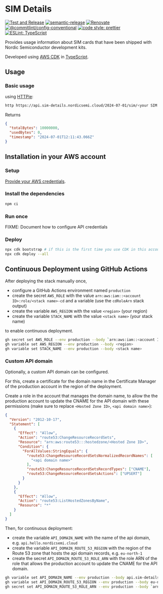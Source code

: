 # SIM Details

[![Test and Release](https://github.com/bifravst/sim-details/actions/workflows/test-and-release.yaml/badge.svg?branch=saga)](https://github.com/bifravst/sim-details/actions/workflows/test-and-release.yaml)
[![semantic-release](https://img.shields.io/badge/%20%20%F0%9F%93%A6%F0%9F%9A%80-semantic--release-e10079.svg)](https://github.com/semantic-release/semantic-release)
[![Renovate](https://img.shields.io/badge/renovate-enabled-brightgreen.svg)](https://renovatebot.com)
[![@commitlint/config-conventional](https://img.shields.io/badge/%40commitlint-config--conventional-brightgreen)](https://github.com/conventional-changelog/commitlint/tree/master/@commitlint/config-conventional)
[![code style: prettier](https://img.shields.io/badge/code_style-prettier-ff69b4.svg)](https://github.com/prettier/prettier/)
[![ESLint: TypeScript](https://img.shields.io/badge/ESLint-TypeScript-blue.svg)](https://github.com/typescript-eslint/typescript-eslint)

Provides usage information about SIM cards that have been shipped with Nordic
Semiconductor development kits.

Developed using [AWS CDK](https://aws.amazon.com/cdk) in
[TypeScript](https://www.typescriptlang.org/).

## Usage

### Basic usage

using [HTTPie](https://httpie.io/):

```bash
http https://api.sim-details.nordicsemi.cloud/2024-07-01/sim/<your SIM's ICCID>
```

Returns

```json
{
  "totalBytes": 10000000,
  "usedBytes": 0,
  "timestamp": "2024-07-01T12:11:43.066Z"
}
```

## Installation in your AWS account

### Setup

[Provide your AWS credentials](https://docs.aws.amazon.com/cli/latest/userguide/cli-chap-authentication.html).

### Install the dependencies

```bash
npm ci
```

### Run once

FIXME: Document how to configure API credentials

### Deploy

```bash
npx cdk bootstrap # if this is the first time you use CDK in this account
npx cdk deploy --all
```

## Continuous Deployment using GitHub Actions

After deploying the stack manually once,

- configure a GitHub Actions environment named `production`
- create the secret `AWS_ROLE` with the value
  `arn:aws:iam::<account ID>:role/<stack name>-cd` and a variable (use the
  `cdRoleArn` stack output)
- create the variable `AWS_REGION` with the value `<region>` (your region)
- create the variable `STACK_NAME` with the value `<stack name>` (your stack
  name)

to enable continuous deployment.

```bash
gh secret set AWS_ROLE --env production --body `arn:aws:iam::<account ID>:role/<stack name>-cd`
gh variable set AWS_REGION --env production --body <region>
gh variable set STACK_NAME --env production --body <stack name>
```

### Custom API domain

Optionally, a custom API domain can be configured.

For this, create a certificate for the domain name in the Certificate Manager of
the production account in the region of the deployment.

Create a role in the account that manages the domain name, to allow the the
production account to update the CNAME for the API domain with these permissions
(make sure to replace `<Hosted Zone ID>`, `<api domain name>`):

```json
{
  "Version": "2012-10-17",
  "Statement": [
    {
      "Effect": "Allow",
      "Action": "route53:ChangeResourceRecordSets",
      "Resource": "arn:aws:route53:::hostedzone/<Hosted Zone ID>",
      "Condition": {
        "ForAllValues:StringEquals": {
          "route53:ChangeResourceRecordSetsNormalizedRecordNames": [
            "<api domain name>"
          ],
          "route53:ChangeResourceRecordSetsRecordTypes": ["CNAME"],
          "route53:ChangeResourceRecordSetsActions": ["UPSERT"]
        }
      }
    },
    {
      "Effect": "Allow",
      "Action": "route53:ListHostedZonesByName",
      "Resource": "*"
    }
  ]
}
```

Then, for continuous deployment:

- create the variable `API_DOMAIN_NAME` with the name of the api domain, e.g.
  `api.hello.nordicsemi.cloud`
- create the variable `API_DOMAIN_ROUTE_53_REGION` with the region of the Route
  53 zone that hosts the api domain records, e.g. `eu-north-1`
- create the secret `API_DOMAIN_ROUTE_53_ROLE_ARN` with the role ARN of the role
  that allows the production account to update the CNAME for the API domain.

```bash
gh variable set API_DOMAIN_NAME --env production --body api.sim-details.nordicsemi.cloud
gh variable set API_DOMAIN_ROUTE_53_REGION --env production --body eu-north-1
gh secret set API_DOMAIN_ROUTE_53_ROLE_ARN --env production --body `arn:aws:iam::<account ID>:role/<role name>`
```
